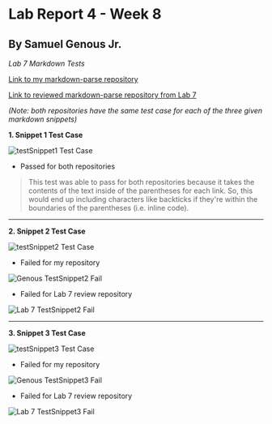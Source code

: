 # Lab Report 4 - Week 8
## By Samuel Genous Jr.

*Lab 7 Markdown Tests*

[Link to my markdown-parse repository](https://github.com/SGJR247/markdown-parser)

[Link to reviewed markdown-parse repository from Lab 7](https://github.com/mikayladalton2/markdown-parser)


*(Note: both repositories have the same test case for each of the three given markdown snippets)*

**1. Snippet 1 Test Case**

![testSnippet1 Test Case](https://user-images.githubusercontent.com/103216157/169732128-dfc66f63-617b-43fa-b299-6759299809bd.png)

* Passed for both repositories
> This test was able to pass for both repositories because it takes the contents of the text inside of the parentheses for each link. So, this would end up including characters like backticks if they're within the boundaries of the parentheses (i.e. inline code).

***

**2. Snippet 2 Test Case**

![testSnippet2 Test Case](https://user-images.githubusercontent.com/103216157/169732209-eaa37d47-9338-4f33-b66a-39de33ac9aa0.png)

* Failed for my repository

![Genous TestSnippet2 Fail](https://user-images.githubusercontent.com/103216157/169732837-15efcf3d-53c0-410e-9904-14680f6230a9.png)

* Failed for Lab 7 review repository

![Lab 7 TestSnippet2 Fail](https://user-images.githubusercontent.com/103216157/169734178-8088dfd6-57f4-4c14-9bea-8ea54930f05b.png)



***

**3. Snippet 3 Test Case**

![testSnippet3 Test Case](https://user-images.githubusercontent.com/103216157/169732249-5dd2ad41-73ec-49ee-a593-e14b4e6e4ab1.png)

* Failed for my repository

![Genous TestSnippet3 Fail](https://user-images.githubusercontent.com/103216157/169732888-f86311e7-48e0-4a87-b525-907e2995f4ab.png)

* Failed for Lab 7 review repository

![Lab 7 TestSnippet3 Fail](https://user-images.githubusercontent.com/103216157/169734269-6ab495ef-5cda-4639-ab67-6bc6c1d5c105.png)
